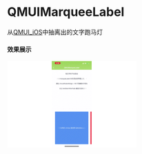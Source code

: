 # QMUIMarqueeLabel

从[QMUI_iOS](https://github.com/Tencent/QMUI_iOS)中抽离出的文字跑马灯
#### 效果展示 

<img src="https://github.com/lztbwlkj/QMUIMarqueeLabel/blob/master/QMUIMarqueeLabelDemo.gif" width="300">
